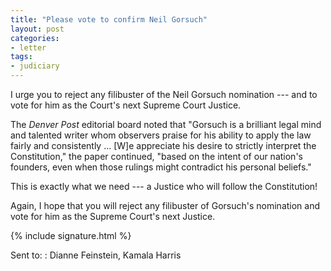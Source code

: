```yaml
---
title: "Please vote to confirm Neil Gorsuch"
layout: post
categories:
- letter
tags:
- judiciary
---
```


I urge you to reject any filibuster of the Neil Gorsuch nomination --- and to vote for him as the Court's next Supreme Court Justice.

The *Denver Post* editorial board noted that "Gorsuch is a brilliant legal mind and talented writer whom observers praise for his ability to apply the law fairly and consistently ... \[W\]e appreciate his desire to strictly interpret the Constitution," the paper continued, "based on the intent of our nation's founders, even when those rulings might contradict his personal beliefs."

This is exactly what we need --- a Justice who will follow the Constitution!

Again, I hope that you will reject any filibuster of Gorsuch's nomination and vote for him as the Supreme Court's next Justice.

{% include signature.html %}

Sent to:
: Dianne Feinstein, Kamala Harris
